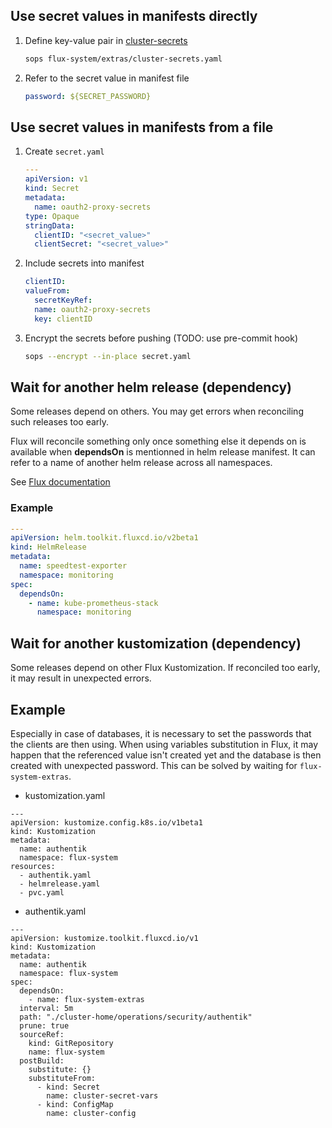 ## Use secret values in manifests directly

1. Define key-value pair in [cluster-secrets](https://github.com/buvis/clusters/blob/main/production/operations/flux-system/extras/cluster-secrets.yaml)
   ```bash
   sops flux-system/extras/cluster-secrets.yaml
   ```
2. Refer to the secret value in manifest file
   ```yaml
   password: ${SECRET_PASSWORD}
   ```

## Use secret values in manifests from a file

1. Create `secret.yaml`
   ```yaml
   ---
   apiVersion: v1
   kind: Secret
   metadata:
     name: oauth2-proxy-secrets
   type: Opaque
   stringData:
     clientID: "<secret_value>"
     clientSecret: "<secret_value>"
   ```
2. Include secrets into manifest
   ```yaml
   clientID:
   valueFrom:
     secretKeyRef:
     name: oauth2-proxy-secrets
     key: clientID
   ```
3. Encrypt the secrets before pushing (TODO: use pre-commit hook)
   ```bash
   sops --encrypt --in-place secret.yaml
   ```

## Wait for another helm release (dependency)

Some releases depend on others. You may get errors when reconciling such releases too early.

Flux will reconcile something only once something else it depends on is available when **dependsOn** is mentionned in helm release manifest. It can refer to a name of another helm release across all namespaces.

See [Flux documentation](https://fluxcd.io/docs/components/helm/helmreleases/)

### Example

```yaml
---
apiVersion: helm.toolkit.fluxcd.io/v2beta1
kind: HelmRelease
metadata:
  name: speedtest-exporter
  namespace: monitoring
spec:
  dependsOn:
    - name: kube-prometheus-stack
      namespace: monitoring
```

## Wait for another kustomization (dependency)

Some releases depend on other Flux Kustomization. If reconciled too early, it may result in unexpected errors.

## Example

Especially in case of databases, it is necessary to set the passwords that the clients are then using. When using variables substitution in Flux, it may happen that the referenced value isn't created yet and the database is then created with unexpected password. This can be solved by waiting for `flux-system-extras`.

- kustomization.yaml

```
---
apiVersion: kustomize.config.k8s.io/v1beta1
kind: Kustomization
metadata:
  name: authentik
  namespace: flux-system
resources:
  - authentik.yaml
  - helmrelease.yaml
  - pvc.yaml
```

- authentik.yaml

```
---
apiVersion: kustomize.toolkit.fluxcd.io/v1
kind: Kustomization
metadata:
  name: authentik
  namespace: flux-system
spec:
  dependsOn:
    - name: flux-system-extras
  interval: 5m
  path: "./cluster-home/operations/security/authentik"
  prune: true
  sourceRef:
    kind: GitRepository
    name: flux-system
  postBuild:
    substitute: {}
    substituteFrom:
      - kind: Secret
        name: cluster-secret-vars
      - kind: ConfigMap
        name: cluster-config
```
